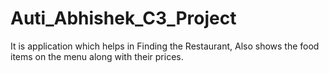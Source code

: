 # Auti_Abhishek_C3_Project
It is application which helps in Finding the Restaurant, Also shows the food items on the menu along with their prices.
